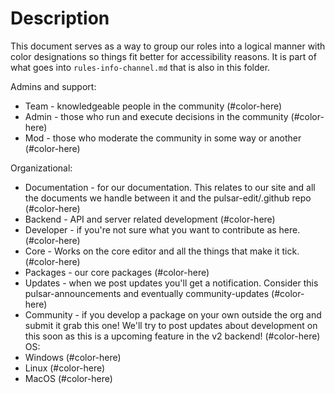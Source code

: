 # Description

This document serves as a way to group our roles into a logical manner with color designations so things fit better for accessibility reasons. It is part of what goes into `rules-info-channel.md` that is also in this folder. 

Admins and support:
- Team - knowledgeable people in the community (#color-here)
- Admin - those who run and execute decisions in the community (#color-here)
- Mod - those who moderate the community in some way or another (#color-here)

Organizational:
- Documentation - for our documentation. This relates to our site and all the documents we handle between it and the pulsar-edit/.github repo (#color-here)
- Backend - API and server related development (#color-here)
- Developer - if you're not sure what you want to contribute as here. (#color-here)
- Core - Works on the core editor and all the things that make it tick. (#color-here)
- Packages - our core packages (#color-here)
- Updates - when we post updates you'll get a notification. Consider this ⁠pulsar-announcements and eventually ⁠community-updates (#color-here)
- Community - if you develop a package on your own outside the org and submit it grab this one! We'll try to post updates about development on this soon as this is a upcoming feature in the v2 backend! (#color-here)
OS:
- Windows (#color-here)
- Linux (#color-here)
- MacOS (#color-here)

